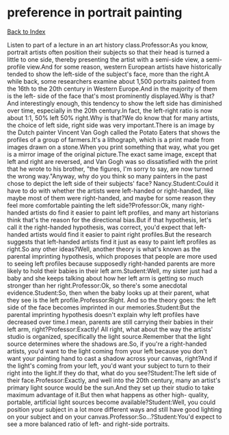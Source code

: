 # preference in portrait painting
[Back to Index](https://github.com/windows10010/tpoExtractor/blog/master/README.md)

Listen to part of a lecture in an art history class.Professor:As you know, portrait artists often position their subjects so that their head is turned a little to one side, thereby presenting the artist with a semi-side view, a semi-profile view.And for some reason, western European artists have historically tended to show the left-side of the subject's face, more than the right.A while back, some researchers examine about 1,500 portraits painted from the 16th to the 20th century in Western Europe.And in the majority of them is the left- side of the face that's most prominently displayed.Why is that?And interestingly enough, this tendency to show the left side has diminished over time, especially in the 20th century.In fact, the left-right ratio is now about 1:1, 50% left 50% right.Why is that?We do know that for many artists, the choice of left side, right side was very important.There is an image by the Dutch painter Vincent Van Gogh called the Potato Eaters that shows the profiles of a group of farmers.It's a lithograph, which is a print made from images drawn on a stone.When you print something that way, what you get is a mirror image of the original picture.The exact same image, except that left and right are reversed, and Van Gogh was so dissatisfied with the print that he wrote to his brother, "the figures, I'm sorry to say, are now turned the wrong way."Anyway, why do you think so many painters in the past chose to depict the left side of their subjects' face? Nancy.Student:Could it have to do with whether the artists were left-handed or right-handed, like maybe most of them were right-handed, and maybe for some reason they feel more comfortable painting the left side?Professor:Ok, many right-handed artists do find it easier to paint left profiles, and many art historians think that's the reason for the directional bias.But if that hypothesis, let's call it the right-handed hypothesis, was correct, you'd expect that left-handed artists would find it easier to paint right profiles.But the research suggests that left-handed artists find it just as easy to paint left profiles as right.So any other ideas?Well, another theory is what's known as the parental imprinting hypothesis, which proposes that people are more used to seeing left profiles because supposedly right-handed parents are more likely to hold their babies in their left arm.Student:Well, my sister just had a baby and she keeps talking about how her left arm is getting so much stronger than her right.Professor:Ok, so there's some anecdotal evidence.Student:So, then when the baby looks up at their parent, what they see is the left profile.Professor:Right. And so the theory goes: the left side of the face becomes imprinted in our memories.Student:But the parental imprinting hypothesis doesn't explain why left profiles have decreased over time.I mean, parents are still carrying their babies in their left arm, right?Professor:Exactly! All right, what about the way the artists' studio is organized, specifically the light source.Remember that the light source determines where the shadows are.So, if you're a right-handed artists, you'd want to the light coming from your left because you don't want your painting hand to cast a shadow across your canvas, right?And if the light's coming from your left, you'd want your subject to turn to their right into the light.If they do that, what do you see?Student:The left side of their face.Professor:Exactly, and well into the 20th century, many an artist's primary light source would be the sun.And they set up their studio to take maximum advantage of it.But then what happens as other high- quality, portable, artificial light sources become available?Student:Well, you could position your subject in a lot more different ways and still have good lighting on your subject and on your canvas.Professor:So...?Student:You'd expect to see a more balanced ratio of left- and right-side portraits.